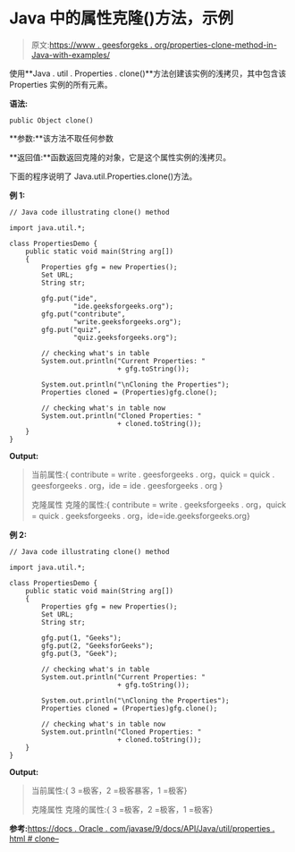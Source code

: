 # Java 中的属性克隆()方法，示例

> 原文:[https://www . geesforgeks . org/properties-clone-method-in-Java-with-examples/](https://www.geeksforgeeks.org/properties-clone-method-in-java-with-examples/)

使用**Java . util . Properties . clone()**方法创建该实例的浅拷贝，其中包含该 Properties 实例的所有元素。

**语法:**

```
public Object clone()
```

**参数:**该方法不取任何参数

**返回值:**函数返回克隆的对象，它是这个属性实例的浅拷贝。

下面的程序说明了 Java.util.Properties.clone()方法。

**例 1:**

```
// Java code illustrating clone() method

import java.util.*;

class PropertiesDemo {
    public static void main(String arg[])
    {
        Properties gfg = new Properties();
        Set URL;
        String str;

        gfg.put("ide",
                "ide.geeksforgeeks.org");
        gfg.put("contribute",
                "write.geeksforgeeks.org");
        gfg.put("quiz",
                "quiz.geeksforgeeks.org");

        // checking what's in table
        System.out.println("Current Properties: "
                           + gfg.toString());

        System.out.println("\nCloning the Properties");
        Properties cloned = (Properties)gfg.clone();

        // checking what's in table now
        System.out.println("Cloned Properties: "
                           + cloned.toString());
    }
}
```

**Output:**

> 当前属性:{ contribute = write . geesforgeeks . org，quick = quick . geesforgeeks . org，ide = ide . geesforgeeks . org }
> 
> 克隆属性
> 克隆的属性:{ contribute = write . geeksforgeeks . org，quick = quick . geeksforgeeks . org，ide=ide.geeksforgeeks.org}

**例 2:**

```
// Java code illustrating clone() method

import java.util.*;

class PropertiesDemo {
    public static void main(String arg[])
    {
        Properties gfg = new Properties();
        Set URL;
        String str;

        gfg.put(1, "Geeks");
        gfg.put(2, "GeeksforGeeks");
        gfg.put(3, "Geek");

        // checking what's in table
        System.out.println("Current Properties: "
                           + gfg.toString());

        System.out.println("\nCloning the Properties");
        Properties cloned = (Properties)gfg.clone();

        // checking what's in table now
        System.out.println("Cloned Properties: "
                           + cloned.toString());
    }
}
```

**Output:**

> 当前属性:{ 3 =极客，2 =极客暴客，1 =极客}
> 
> 克隆属性
> 克隆的属性:{ 3 =极客，2 =极客，1 =极客}

**参考:**[https://docs . Oracle . com/javase/9/docs/API/Java/util/properties . html # clone–](https://docs.oracle.com/javase/9/docs/api/java/util/Properties.html#clone--)